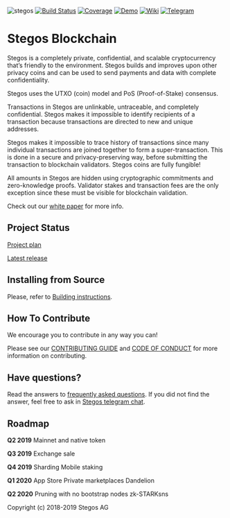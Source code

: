 
![stegos](https://s3.invisionapp-cdn.com/storage.invisionapp.com/boards/files/190319939.png?x-amz-meta-iv=1&x-amz-meta-ck=92ddc92ff30bf55c727c7d5b24b84a7b&AWSAccessKeyId=AKIAJFUMDU3L6GTLUDYA&Expires=1561939200&Signature=p6ocNoJN81jcGPCL5DhLKAUfwHk%3D "Stegos logo")
[![Build Status][build-badge]][build-url]
[![Coverage][coverage-badge]][coverage-url]
[![Demo][demo-badge]][demo-url]
[![Wiki][wiki-badge]][wiki-url]
[![Telegram][telegram-badge]][telegram-url]

# Stegos Blockchain
Stegos is a completely private, confidential, and scalable cryptocurrency that’s friendly to the environment. Stegos builds and improves upon other privacy coins and can be used to send payments and data with complete confidentiality.

Stegos uses the UTXO (coin) model and PoS (Proof-of-Stake) consensus.

Transactions in Stegos are unlinkable, untraceable, and completely confidential. Stegos makes it impossible to identify recipients of a transaction because transactions are directed to new and unique addresses.

Stegos makes it impossible to trace history of transactions since many individual transactions are joined together to form a super-transaction. This is done in a secure and privacy-preserving way, before submitting the transaction to blockchain validators. Stegos coins are fully fungible!

All amounts in Stegos are hidden using cryptographic commitments and zero-knowledge proofs. Validator stakes and transaction fees are the only exception since these must be visible for blockchain validation.

Check out our [white paper](https://stegos.com//docs/stegos-whitepaper.pdf) for more info.


## Project Status

[Project plan](https://github.com/stegos/stegos/wiki/project-plan)

[Latest release](https://github.com/stegos/stegos/releases)

## Installing from Source

Please, refer to [Building instructions](BUILD.md).

## How To Contribute

We encourage you to contribute in any way you can!

Please see our [CONTRIBUTING GUIDE](https://github.com/stegos/stegos/blob/dev/CONTRIBUTING.md) and [CODE OF CONDUCT](https://github.com/stegos/stegos/blob/readme/CODE_OF_CONDUCT.md) for more information on contributing.

## Have questions?
Read the answers to [frequently asked questions](https://github.com/stegos/stegos/wiki/Stegos-Frequently-Asked-Questions). If you did not find the answer, feel free to ask in [Stegos telegram chat](https://t.me/stegos4privacy).

## Roadmap
__Q2 2019__
Mainnet and native token

__Q3 2019__
Exchange sale

__Q4 2019__
Sharding
Mobile staking

__Q1 2020__
App Store Private marketplaces Dandelion

__Q2 2020__
Pruning with no bootstrap nodes zk-STARKsns


Copyright (c) 2018-2019 Stegos AG

[build-badge]: https://gitlab.aws.stegos.com/Stegos/stegos/badges/dev/pipeline.svg
[build-url]: https://gitlab.aws.stegos.com/Stegos/stegos/commits/dev
[coverage-badge]: https://codecov.io/gh/stegos/stegos/branch/dev/graphs/badge.svg
[coverage-url]: https://codecov.io/gh/stegos/stegos
[demo-badge]: https://img.shields.io/badge/YouTube-Demo-red.svg?style=flat
[demo-url]: https://www.youtube.com/watch?v=wb4Q6wyezWM
[wiki-badge]: https://img.shields.io/badge/Documentation-Wiki-orange.svg
[wiki-url]: https://github.com/stegos/stegos/wiki
[telegram-badge]: https://img.shields.io/badge/Telegram-Chat-blue.svg?style=flat
[telegram-url]: https://t.me/stegos4privacy
